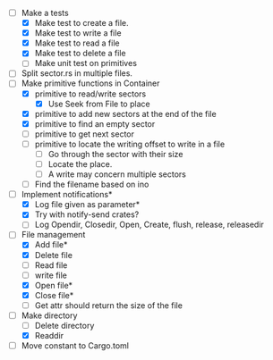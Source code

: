 - [ ] Make a tests
    - [x] Make test to create a file.
    - [x] Make test to write a file
    - [x] Make test to read a file
    - [x] Make test to delete a file
    - [ ] Make unit test on primitives
- [ ] Split sector.rs in multiple files.
- [ ] Make primitive functions in Container
    - [x] primitive to read/write sectors
        - [x] Use Seek from File to place
    - [x] primitive to add new sectors at the end of the file
    - [x] primitive to find an empty sector
    - [ ] primitive to get next sector
    - [ ] primitive to locate the writing offset to write in a file
        - [ ] Go through the sector with their size
        - [ ] Locate the place. 
        - [ ] A write may concern multiple sectors
    - [ ] Find the filename based on ino
- [ ] Implement notifications*
    - [x] Log file given as parameter*
    - [x] Try with notify-send crates?
    - [ ] Log Opendir, Closedir, Open, Create, flush, release, releasedir
- [ ] File management
    - [x] Add file*
    - [x] Delete file
    - [ ] Read file
    - [ ] write file
    - [x] Open file*
    - [x] Close file*
    - [ ] Get attr should return the size of the file
- [ ] Make directory
    - [ ] Delete directory
    - [x] Readdir
- [ ] Move constant to Cargo.toml
